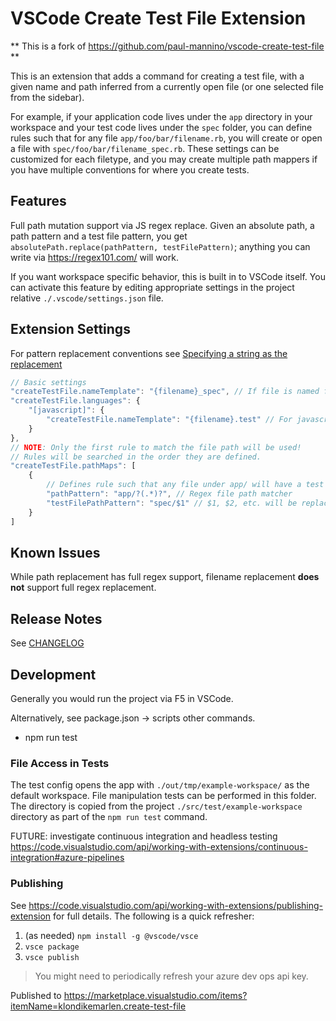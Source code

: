 # VSCode Create Test File Extension

** This is a fork of https://github.com/paul-mannino/vscode-create-test-file **

This is an extension that adds a command for creating a test file, with a given name and path inferred from a currently open file (or one selected file from the sidebar).

For example, if your application code lives under the `app` directory in your workspace and your test code lives under the `spec` folder, you can define rules such that for any file `app/foo/bar/filename.rb`, you will create or open a file with `spec/foo/bar/filename_spec.rb`. These settings can be customized for each filetype, and you may create multiple
path mappers if you have multiple conventions for where you create tests.

## Features

Full path mutation support via JS regex replace.
Given an absolute path, a path pattern and a test file pattern, you get `absolutePath.replace(pathPattern, testFilePattern)`; anything you can write via https://regex101.com/ will work.

If you want workspace specific behavior, this is built in to VSCode itself. You can activate this feature by editing appropriate settings in the project relative `./.vscode/settings.json` file.

## Extension Settings

For pattern replacement conventions see [Specifying a string as the replacement](https://developer.mozilla.org/en-US/docs/Web/JavaScript/Reference/Global_Objects/String/replace#specifying_a_string_as_the_replacement)

```javascript -- instead of json to support comments
// Basic settings
"createTestFile.nameTemplate": "{filename}_spec", // If file is named foo.bar, will create test named foo_spec.bar
"createTestFile.languages": {
    "[javascript]": {
        "createTestFile.nameTemplate": "{filename}.test" // For javascript, if file is foo.js, will create foo.test.js
    }
},
// NOTE: Only the first rule to match the file path will be used!
// Rules will be searched in the order they are defined.
"createTestFile.pathMaps": [
    {
        // Defines rule such that any file under app/ will have a test file created under spec/
        "pathPattern": "app/?(.*)?", // Regex file path matcher
        "testFilePathPattern": "spec/$1" // $1, $2, etc. will be replaced with the matching text from the pathPattern
    }
]
```

## Known Issues

While path replacement has full regex support, filename replacement **does not** support full regex replacement.

## Release Notes

See [CHANGELOG](./CHANGELOG.md)

## Development

Generally you would run the project via F5 in VSCode.

Alternatively, see package.json -> scripts other commands.
- npm run test

### File Access in Tests

The test config opens the app with `./out/tmp/example-workspace/` as the default workspace.
File manipulation tests can be performed in this folder. The directory is copied from the project `./src/test/example-workspace` directory as part of the `npm run test` command.

FUTURE: investigate continuous integration and headless testing https://code.visualstudio.com/api/working-with-extensions/continuous-integration#azure-pipelines

### Publishing

See https://code.visualstudio.com/api/working-with-extensions/publishing-extension for full details. The following is a quick refresher:

1. (as needed) `npm install -g @vscode/vsce`
2. `vsce package`
3. `vsce publish`

> You might need to periodically refresh your azure dev ops api key.

Published to https://marketplace.visualstudio.com/items?itemName=klondikemarlen.create-test-file
